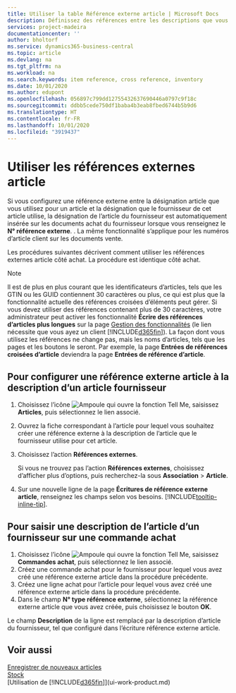 ```yaml
---
title: Utiliser la table Référence externe article | Microsoft Docs
description: Définissez des références entre les descriptions que vous et votre fournisseur utilisez pour un article afin que vous puissiez insérer la description d’article du fournisseur dans les documents achat.
services: project-madeira
documentationcenter: ''
author: bholtorf
ms.service: dynamics365-business-central
ms.topic: article
ms.devlang: na
ms.tgt_pltfrm: na
ms.workload: na
ms.search.keywords: item reference, cross reference, inventory
ms.date: 10/01/2020
ms.author: edupont
ms.openlocfilehash: 056897c799dd12755432637690446a0797c9f18c
ms.sourcegitcommit: ddbb5cede750df1baba4b3eab8fbed6744b5b9d6
ms.translationtype: HT
ms.contentlocale: fr-FR
ms.lasthandoff: 10/01/2020
ms.locfileid: "3919437"
---
```

# <a name="use-item-cross-references"></a>Utiliser les références externes article
Si vous configurez une référence externe entre la désignation article que vous utilisez pour un article et la désignation que le fournisseur de cet article utilise, la désignation de l’article du fournisseur est automatiquement insérée sur les documents achat du fournisseur lorsque vous renseignez le **N° référence externe**. . La même fonctionnalité s’applique pour les numéros d’article client sur les documents vente.

Les procédures suivantes décrivent comment utiliser les références externes article côté achat. La procédure est identique côté achat.

> [!NOTE]
> Il est de plus en plus courant que les identificateurs d’articles, tels que les GTIN ou les GUID contiennent 30 caractères ou plus, ce qui est plus que la fonctionnalité actuelle des références croisées d’éléments peut gérer. Si vous devez utiliser des références contenant plus de 30 caractères, votre administrateur peut activer les fonctionnalité **Écrire des références d’articles plus longues** sur la page [Gestion des fonctionnalités](https://businesscentral.dynamics.com/?page=xzy) (le lien nécessite que vous ayez un client [!INCLUDE[d365fin](includes/d365fin_md.md)]). La façon dont vous utilisez les références ne change pas, mais les noms d’articles, tels que les pages et les boutons le seront. Par exemple, la page **Entrées de références croisées d’article** deviendra la page **Entrées de référence d’article**.

## <a name="to-set-up-an-item-cross-reference-to-a-vendors-item-description"></a>Pour configurer une référence externe article à la description d’un article fournisseur

1. Choisissez l’icône ![Ampoule qui ouvre la fonction Tell Me](media/ui-search/search_small.png "Dites-moi ce que vous voulez faire"), saisissez **Articles**, puis sélectionnez le lien associé.
2. Ouvrez la fiche correspondant à l’article pour lequel vous souhaitez créer une référence externe à la description de l’article que le fournisseur utilise pour cet article.
3. Choisissez l’action **Références externes**.

     Si vous ne trouvez pas l’action **Références externes**, choisissez d’afficher plus d’options, puis recherchez-la sous **Association** > **Article**.
  
4. Sur une nouvelle ligne de la page **Écritures de référence externe article**, renseignez les champs selon vos besoins. [!INCLUDE[tooltip-inline-tip](includes/tooltip-inline-tip_md.md)].

## <a name="to-enter-a-vendors-item-description-on-a-purchase-order"></a>Pour saisir une description de l’article d’un fournisseur sur une commande achat

1. Choisissez l’icône ![Ampoule qui ouvre la fonction Tell Me](media/ui-search/search_small.png "Dites-moi ce que vous voulez faire"), saisissez **Commandes achat**, puis sélectionnez le lien associé.
2. Créez une commande achat pour le fournisseur pour lequel vous avez créé une référence externe article dans la procédure précédente.
3. Créez une ligne achat pour l’article pour lequel vous avez créé une référence externe article dans la procédure précédente.
4. Dans le champ **N° type référence externe**, sélectionnez la référence externe article que vous avez créée, puis choisissez le bouton **OK**.

Le champ **Description** de la ligne est remplacé par la description d’article du fournisseur, tel que configuré dans l’écriture référence externe article.

## <a name="see-also"></a>Voir aussi
[Enregistrer de nouveaux articles](inventory-how-register-new-items.md)  
[Stock](inventory-manage-inventory.md)  
[Utilisation de [!INCLUDE[d365fin](includes/d365fin_md.md)]](ui-work-product.md)
